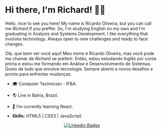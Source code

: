 # Hi there, I'm Richard! 👊😃

Hello, nice to see you here! My name is Ricardo Oliveira, but you can call me *Richard* if you preffer. So, I'm studying English on my own  and I'm graduating in Analysis and Systems Development. I like everything that involves technology. Always open to new challenges and ready to face changes. 

Olá, que bom ver você aqui! Meu nome é Ricardo Oliveira, mas você pode me chamar de *Richard* se preferir. Então, estou estudando Inglês por conta prória e estou me formando em Análise e Desenvolvimento de Sistemas. Gosto de tudo que envolve tecnologia. Sempre aberto a novos desafios e pronto para enfrentar mudanças.




- 🎓 Computer Technician - IFBA.
- 🌎 Live in Bahia, Brazil.
- 🌱 I’m currently learning React.

- **Skills:** HTML5 | CSS3 | JavaScript.


<p align="center">
<a href="https://www.linkedin.com/in/ricardo-barbosa-oliveira/" target="blank"><img alt="Linkedin Badge" src="https://img.shields.io/badge/-Ricardo%20Oliveira-563D7C?style=flat-square&logo=Linkedin&logoColor=white&link=https://www.linkedin.com/in/yuri-mutti-0418bb1aa/"/></a>




